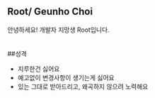 ## Root/ Geunho Choi
안녕하세요! 개발자 지망생 Root입니다. 
<br />
<br />
<br />
##성격
- 지루한건 싫어요
- 예고없이 변경사항이 생기는게 싫어요
- 있는 그대로 받아드리고, 왜곡하지 않으려 노력해요